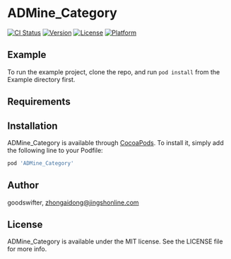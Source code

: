 # ADMine_Category

[![CI Status](https://img.shields.io/travis/goodswifter/ADMine_Category.svg?style=flat)](https://travis-ci.org/goodswifter/ADMine_Category)
[![Version](https://img.shields.io/cocoapods/v/ADMine_Category.svg?style=flat)](https://cocoapods.org/pods/ADMine_Category)
[![License](https://img.shields.io/cocoapods/l/ADMine_Category.svg?style=flat)](https://cocoapods.org/pods/ADMine_Category)
[![Platform](https://img.shields.io/cocoapods/p/ADMine_Category.svg?style=flat)](https://cocoapods.org/pods/ADMine_Category)

## Example

To run the example project, clone the repo, and run `pod install` from the Example directory first.

## Requirements

## Installation

ADMine_Category is available through [CocoaPods](https://cocoapods.org). To install
it, simply add the following line to your Podfile:

```ruby
pod 'ADMine_Category'
```

## Author

goodswifter, zhongaidong@jingshonline.com

## License

ADMine_Category is available under the MIT license. See the LICENSE file for more info.
